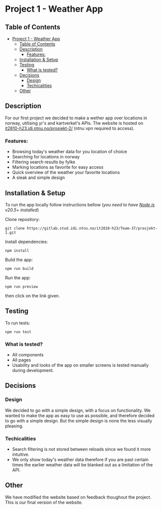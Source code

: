 # Project 1 - Weather App
## Table of Contents
- [Project 1 - Weather App](#project-1---weather-app)
  - [Table of Contents](#table-of-contents)
  - [Description](#description)
    - [Features:](#features)
  - [Installation \& Setup](#installation--setup)
  - [Testing](#testing)
    - [What is tested?](#what-is-tested)
  - [Decisions](#decisions)
    - [Design](#design)
    - [Techicalities](#techicalities)
  - [Other](#other)

## Description
For our first project we decided to make a wether app over locations in norway, utilising yr's and kartverket's APIs. The website is hosted on [it2810-h23.idi.ntnu.no/prosjekt-2/](http://it2810-37.idi.ntnu.no/prosjekt-2/) (ntnu vpn required to access).

### Features:
- Browsing today's weather data for you location of choice
- Searching for locations in norway
- Filtering search results by fylke
- Marking locations as favorite for easy access
- Quick overview of the weather your favorite locations
- A sleak and simple design


## Installation & Setup
To run the app locally follow instructions bellow (*you need to have [Node.js](https://nodejs.org/en/) v20.5+ installed*)

Clone repository:
```
git clone https://gitlab.stud.idi.ntnu.no/it2810-h23/Team-37/prosjekt-1.git
```

Install dependencies:
```
npm install
```

Build the app:
```
npm run build
```

Run the app:
```
npm run preview
```
then click on the link given.

## Testing
To run tests:
```
npm run test
```

### What is tested?
- All components 
- All pages
- Usability and looks of the app on smaller screens is tested manually during development.

## Decisions
### Design
We decided to go with a simple design, with a focus on functionality. We wanted to make the app as easy to use as possible, and therefore decided to go with a simple design. But the simple design is none the less visually pleasing.

### Techicalities
- Search filtering is not stored between reloads since we found it more intuitive.
- We only show today's weather data therefore if you are past certain times the earlier weather data will be blanked out as a limitation of the API.

## Other
We have modified the website based on feedback thoughout the project. This is our final version of the website.